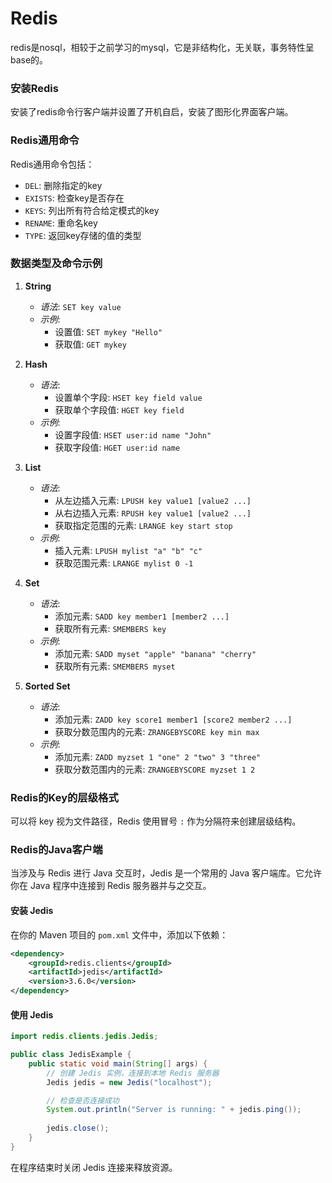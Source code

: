 # Redis

redis是nosql，相较于之前学习的mysql，它是非结构化，无关联，事务特性呈base的。

### 安装Redis

安装了redis命令行客户端并设置了开机自启，安装了图形化界面客户端。

### Redis通用命令

Redis通用命令包括：

- `DEL`: 删除指定的key
- `EXISTS`: 检查key是否存在
- `KEYS`: 列出所有符合给定模式的key
- `RENAME`: 重命名key
- `TYPE`: 返回key存储的值的类型

### 数据类型及命令示例

1. **String**
   - *语法*: `SET key value`
   - *示例*:
     - 设置值: `SET mykey "Hello"`
     - 获取值: `GET mykey`

2. **Hash**
   - *语法*:
     - 设置单个字段: `HSET key field value`
     - 获取单个字段值: `HGET key field`
   - *示例*:
     - 设置字段值: `HSET user:id name "John"`
     - 获取字段值: `HGET user:id name`

3. **List**
   - *语法*:
     - 从左边插入元素: `LPUSH key value1 [value2 ...]`
     - 从右边插入元素: `RPUSH key value1 [value2 ...]`
     - 获取指定范围的元素: `LRANGE key start stop`
   - *示例*:
     - 插入元素: `LPUSH mylist "a" "b" "c"`
     - 获取范围元素: `LRANGE mylist 0 -1`

4. **Set**
   - *语法*:
     - 添加元素: `SADD key member1 [member2 ...]`
     - 获取所有元素: `SMEMBERS key`
   - *示例*:
     - 添加元素: `SADD myset "apple" "banana" "cherry"`
     - 获取所有元素: `SMEMBERS myset`

5. **Sorted Set**
   - *语法*:
     - 添加元素: `ZADD key score1 member1 [score2 member2 ...]`
     - 获取分数范围内的元素: `ZRANGEBYSCORE key min max`
   - *示例*:
     - 添加元素: `ZADD myzset 1 "one" 2 "two" 3 "three"`
     - 获取分数范围内的元素: `ZRANGEBYSCORE myzset 1 2`

### Redis的Key的层级格式

可以将 key 视为文件路径，Redis 使用冒号 `:` 作为分隔符来创建层级结构。

### Redis的Java客户端

当涉及与 Redis 进行 Java 交互时，Jedis 是一个常用的 Java 客户端库。它允许你在 Java 程序中连接到 Redis 服务器并与之交互。

#### 安装 Jedis

在你的 Maven 项目的 `pom.xml` 文件中，添加以下依赖：

```xml
<dependency>
    <groupId>redis.clients</groupId>
    <artifactId>jedis</artifactId>
    <version>3.6.0</version> 
</dependency>

```

#### 使用 Jedis

```java
import redis.clients.jedis.Jedis;

public class JedisExample {
    public static void main(String[] args) {
        // 创建 Jedis 实例，连接到本地 Redis 服务器
        Jedis jedis = new Jedis("localhost");

        // 检查是否连接成功
        System.out.println("Server is running: " + jedis.ping());
        
        jedis.close();
    }
}
```

在程序结束时关闭 Jedis 连接来释放资源。
